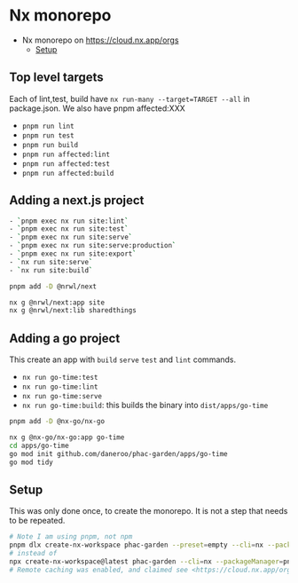# Nx monorepo

- Nx monorepo on <https://cloud.nx.app/orgs>
  - [Setup](#setup)

## Top level targets

Each of lint,test, build have `nx run-many --target=TARGET --all` in package.json.
We  also have pnpm affected:XXX

- `pnpm run lint`
- `pnpm run test`
- `pnpm run build`
- `pnpm run affected:lint`
- `pnpm run affected:test`
- `pnpm run affected:build`

## Adding a next.js project

```bash
- `pnpm exec nx run site:lint`
- `pnpm exec nx run site:test`
- `pnpm exec nx run site:serve`
- `pnpm exec nx run site:serve:production`
- `pnpm exec nx run site:export`
- `nx run site:serve`
- `nx run site:build`
```

```bash
pnpm add -D @nrwl/next

nx g @nrwl/next:app site
nx g @nrwl/next:lib sharedthings
```

## Adding a go project

This create an app with `build` `serve` `test` and `lint` commands.

- `nx run go-time:test`
- `nx run go-time:lint`
- `nx run go-time:serve`
- `nx run go-time:build`: this builds the binary into `dist/apps/go-time`

```bash
pnpm add -D @nx-go/nx-go

nx g @nx-go/nx-go:app go-time
cd apps/go-time
go mod init github.com/daneroo/phac-garden/apps/go-time
go mod tidy
```

## Setup

This was only done once, to create the monorepo.  It is not a step that needs to be repeated.

```bash
# Note I am using pnpm, not npm
pnpm dlx create-nx-workspace phac-garden --preset=empty --cli=nx --packageManager=pnpm --nx-cloud true
# instead of
npx create-nx-workspace@latest phac-garden --cli=nx --packageManager=pnpm --preset=empty
# Remote caching was enabled, and claimed see <https://cloud.nx.app/orgs>
```
